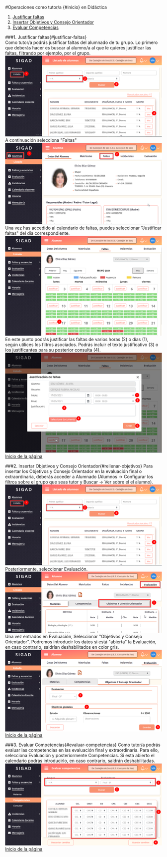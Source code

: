 #Operaciones como tutor/a {#inicio} en Didáctica
1. [Justificar faltas](#justificar-faltas)  
2. [Insertar Objetivos y Consejo Orientador](#rellenar-objetivos)   
3. [Evaluar Competencias](#evaluar-competencias)  
 
###1. Justificar faltas{#justificar-faltas}  
Como tutor/a podrás justificar faltas del alumnado de tu grupo. Lo primero que deberás hacer es buscar al alumno/a al que le quieres justificar las faltas, filtrando por ejemplo, por el grupo.    
![Justificar faltas 1](https://raw.githubusercontent.com/catedu/curso-basico-sigad/master/img/didactica/tutor/justificar_faltas/1_justificar_faltas.png)  
A continuación selecciona "Faltas"   
![Justificar faltas 2](https://raw.githubusercontent.com/catedu/curso-basico-sigad/master/img/didactica/tutor/justificar_faltas/2_justificar_faltas.png)  
Una vez has accedido al calendario de faltas, puedes seleccionar "Justificar faltas" del día correspondiente.
![Justificar faltas 3](https://raw.githubusercontent.com/catedu/curso-basico-sigad/master/img/didactica/tutor/justificar_faltas/3_justificar_faltas.png)  
En este punto podrás justificar las faltas de varios horas (2) o días (1), según utilices los filtros asociados. Podrás incluir el texto justificativo (3) o los justificantes para su posterior consulta (4).  
![Justificar faltas 4](https://raw.githubusercontent.com/catedu/curso-basico-sigad/master/img/didactica/tutor/justificar_faltas/4_justificar_faltas.png)  
[Inicio de la página](#inicio)

###2. Insertar Objetivos y Consejo Orientador{#rellenar-objetivos} 
Para insertar los Objetivos y Consejo Orientador en la evaluación final o extraordinaria, deberás acceder a Alumnado (Alumnos -> Configurar los filtros sobre el grupo que seas tutor y Buscar -> Ver sobre el el alumno).
![Justificar faltas 1](https://raw.githubusercontent.com/catedu/curso-basico-sigad/master/img/didactica/tutor/objetivos_consejo/1_objetivos_consejo.png)  
Posteriormente, seleccionar Evaluación.
![Justificar faltas 2](https://raw.githubusercontent.com/catedu/curso-basico-sigad/master/img/didactica/tutor/objetivos_consejo/2_objetivos_consejo.png)  
Una vez entrados en Evaluación, Seleccionar "Objetivos y Consejo Orientador". Podremos introducir los datos si está "abierta" la Evaluación, en caso contrario, saldrían deshabilitados en color gris.
![Justificar faltas 3](https://raw.githubusercontent.com/catedu/curso-basico-sigad/master/img/didactica/tutor/objetivos_consejo/3_objetivos_consejo.png)  
[Inicio de la página](#inicio)

###3. Evaluar Competencias{#evaluar-competencias} 
Como tutor/a podrás evaluar las competencias en las evaluación final y extraordinaria. Para ello, selecciona Evaluación y posteriormente Competencias. Si está abierto el calendario podrás introducirlo, en caso contrario, saldrán deshabilitadas.
![Evaluar competencias](https://raw.githubusercontent.com/catedu/curso-basico-sigad/master/img/didactica/tutor/evaluar_competencias/evaluar_competencias.png)  
[Inicio de la página](#inicio)